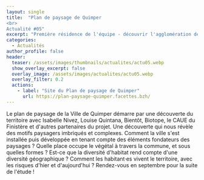 ```yaml
---
layout: single
title:  "Plan de paysage de Quimper
<br>
Actualité #05"
excerpt: "Première résidence de l'équipe - découvrir l'agglomération de Quimper et ses facettes paysagères"
categories:
  - Actualités
author_profile: false
header:
  teaser: /assets/images/thumbnails/actualites/actu05.webp
  show_overlay_excerpt: false
  overlay_image: /assets/images/actualites/actu05.webp
  overlay_filter: 0.2
  actions:
    - label: "Site du Plan de paysage de Quimper"
      url: https://plan-paysage-quimper.facettes.bzh/
---
```


Le plan de paysage de la Ville de Quimper démarre par une découverte du territoire avec Isabelle Nivez, Louise Quintana, Bientôt, Biotope, le CAUE du Finistère et d'autres partenaires du projet. Une découverte qui nous révèle des motifs paysagers imbriqués et complexes. Comment la ville s'est installée puis développée en tenant compte des éléments fondateurs des paysages ? Quelle place occupe le végétal à travers la commune, et sous quelles formes ? Est-ce que la diversité d'habitat rend compte d'une diversité géographique ? Comment les habitant·es vivent le territoire, avec les risques d'hier et d'aujourd'hui ? Rendez-vous en septembre pour la suite de l'étude !